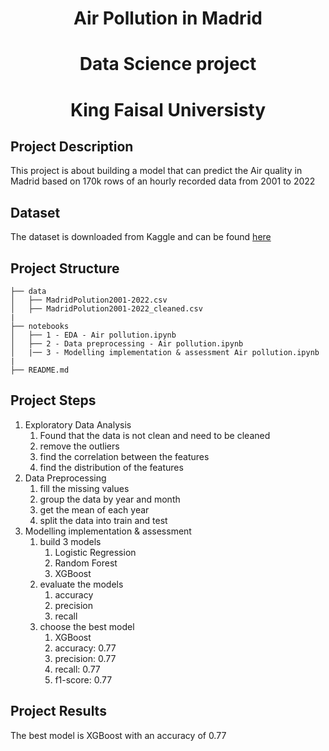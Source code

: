 <center><h1> Air Pollution in Madrid </h1></center>
<center><h1> Data Science project </h1></center>
<center><h1> King Faisal Universisty </h1></center>

## Project Description
This project is about building a model that can predict the Air quality in Madrid based on 170k rows of an hourly recorded data from 2001 to 2022 

## Dataset
The dataset is downloaded from Kaggle and can be found [here](https://www.kaggle.com/datasets/ignacioqg/20012022-hourly-dataset-of-pollution-in-madrid)

## Project Structure
```
├── data
│   ├── MadridPolution2001-2022.csv
│   ├── MadridPolution2001-2022_cleaned.csv
|
├── notebooks
│   ├── 1 - EDA - Air pollution.ipynb
│   ├── 2 - Data preprocessing - Air pollution.ipynb
│   |── 3 - Modelling implementation & assessment Air pollution.ipynb
|
├── README.md
```

## Project Steps
1. Exploratory Data Analysis
    1. Found that the data is not clean and need to be cleaned
    1. remove the outliers
    1. find the correlation between the features
    1. find the distribution of the features
1. Data Preprocessing
    1. fill the missing values
    1. group the data by year and month
    1. get the mean of each year
    1. split the data into train and test
1. Modelling implementation & assessment
    1. build 3 models
        1. Logistic Regression
        1. Random Forest
        1. XGBoost
    1. evaluate the models
        1. accuracy
        1. precision
        1. recall
    1. choose the best model
        1. XGBoost
        1. accuracy: 0.77
        1. precision: 0.77
        1. recall: 0.77
        1. f1-score: 0.77
## Project Results
The best model is XGBoost with an accuracy of 0.77

